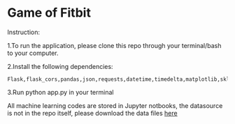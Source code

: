 # Game of Fitbit

Instruction:

1.To run the application, please clone this repo through your terminal/bash to your computer.

2.Install the following dependencies:

	Flask,flask_cors,pandas,json,requests,datetime,timedelta,matplotlib,sklearn,scipy,math,numpy,xgboost,pickle

3.Run python app.py in your terminal

All machine learning codes are stored in Jupyter notbooks, the datasource is not in the repo itself, please download the data files [here](https://drive.google.com/drive/folders/1CrUQ6x7xs0I1s6a3yHr3ZaEm1uiOnvXd?usp=sharing)
